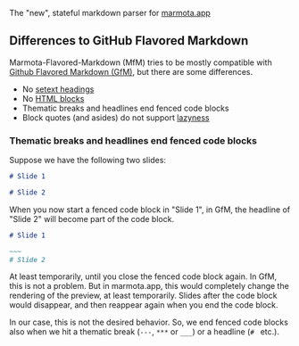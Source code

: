 The "new", stateful markdown parser for [marmota.app](https://marmota.app)

## Differences to GitHub Flavored Markdown

Marmota-Flavored-Markdown (MfM) tries to be mostly compatible with
[Github Flavored Markdown (GfM)](https://github.github.com/gfm), but there are
some differences.

* No [setext headings](https://github.github.com/gfm/#setext-heading)
* No [HTML blocks](https://github.github.com/gfm/#html-block)
* Thematic breaks and headlines end fenced code blocks
* Block quotes (and asides) do not support [lazyness](https://github.github.com/gfm/#block-quote-marker)

### Thematic breaks and headlines end fenced code blocks

Suppose we have the following two slides:

```markdown
# Slide 1

# Slide 2
```

When you now start a fenced code block in "Slide 1", in GfM,
the headline of "Slide 2" will become part of the code block.

```markdown
# Slide 1

~~~
# Slide 2
```

At least temporarily, until you close the fenced code block again. In GfM, this is
not a problem. But in marmota.app, this would completely change the rendering of the
preview, at least temporarily. Slides after the code block would disappear, and then
reappear again when you end the code block.

In our case, this is not the desired behavior. So, we end fenced code blocks also when
we hit a thematic break (`---`, `***` or `___`) or a headline (`# ` etc.).
